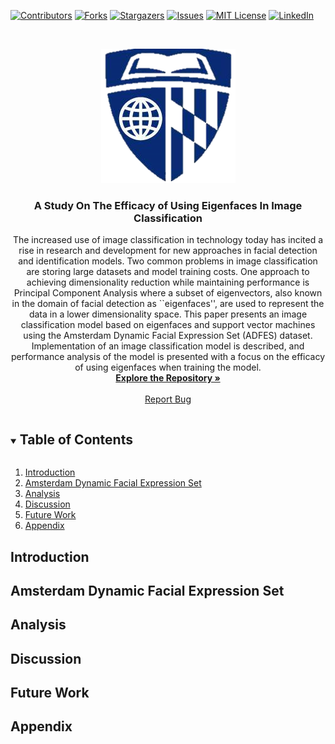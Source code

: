 <!--
*** REFERENCE: https://github.com/othneildrew/Best-README-Template
***
*** To avoid retyping too much info. Do a search and replace for the following:
*** Eigenfaces-In-Image-Classification, class_name, class_code, repo_name, email, project_description, linkedin_url
-->


[![Contributors][contributors-shield]][contributors-url]
[![Forks][forks-shield]][forks-url]
[![Stargazers][stars-shield]][stars-url]
[![Issues][issues-shield]][issues-url]
[![MIT License][license-shield]][license-url]
[![LinkedIn][linkedin-shield]][linkedin-url]



<!-- PROJECT LOGO -->
<br />
<p align="center">
  <a href="https://github.com/Eigenfaces-In-Image-Classification/repo_name">
    <img src="Figures/JHU_LOGO.png" alt="Logo">
  </a>

  <h3 align="center">A Study On The Efficacy of Using Eigenfaces In Image Classification</h3>

  <p align="center">
    The increased use of image classification in technology today has incited a rise in research and development for new approaches in facial detection and identification models. 
    Two common problems in image classification are storing large datasets and model training costs.
    One approach to achieving dimensionality reduction while maintaining performance is Principal Component Analysis where a subset of eigenvectors, also known in the domain of facial detection as ``eigenfaces'', are used to represent the data in a lower dimensionality space.
    This paper presents an image classification model based on eigenfaces and support vector machines using the Amsterdam Dynamic Facial Expression Set (ADFES) dataset. 
    Implementation of an image classification model is described, and performance analysis of the model is presented with a focus on the efficacy of using eigenfaces when training the model.
    <br />
    <a href="https://github.com/Eigenfaces-In-Image-Classification/repo_name"><strong>Explore the Repository »</strong></a>
    <br />
    <br />
    <a href="https://github.com/Eigenfaces-In-Image-Classification/repo_name/issues">Report Bug</a>
  </p>
</p>



<!-- TABLE OF CONTENTS -->
<details open="open">
  <summary><h2 style="display: inline-block">Table of Contents</h2></summary>
  <ol>
    <li><a href="#introduction">Introduction</a></li>
    <li><a href="#amsterdam-dynamic-facial-expression-set">Amsterdam Dynamic Facial Expression Set</a></li>
    <li><a href="#analysis">Analysis</a></li>
    <li><a href="#discussion">Discussion</a></li>
    <li><a href="#future-work">Future Work</a></li>
    <li><a href="#appendix">Appendix</a></li>
  </ol>
</details>

## Introduction

## Amsterdam Dynamic Facial Expression Set

## Analysis

## Discussion

## Future Work

## Appendix

<!-- MARKDOWN LINKS & IMAGES -->
<!-- https://www.markdownguide.org/basic-syntax/#reference-style-links -->
[contributors-shield]: https://img.shields.io/github/contributors/Eigenfaces-In-Image-Classification/repo_name.svg?style=for-the-badge
[contributors-url]: https://github.com/Eigenfaces-In-Image-Classification/repo_name/graphs/contributors
[forks-shield]: https://img.shields.io/github/forks/Eigenfaces-In-Image-Classification/repo_name.svg?style=for-the-badge
[forks-url]: https://github.com/Eigenfaces-In-Image-Classification/repo_name/network/members
[stars-shield]: https://img.shields.io/github/stars/Eigenfaces-In-Image-Classification/repo_name.svg?style=for-the-badge
[stars-url]: https://github.com/Eigenfaces-In-Image-Classification/repo_name/stargazers
[issues-shield]: https://img.shields.io/github/issues/Eigenfaces-In-Image-Classification/repo_name.svg?style=for-the-badge
[issues-url]: https://github.com/Eigenfaces-In-Image-Classification/repo_name/issues
[license-shield]: https://img.shields.io/github/license/Eigenfaces-In-Image-Classification/repo_name.svg?style=for-the-badge
[license-url]: https://github.com/Eigenfaces-In-Image-Classification/repo_name/blob/master/LICENSE.txt
[linkedin-shield]: https://img.shields.io/badge/-LinkedIn-black.svg?style=for-the-badge&logo=linkedin&colorB=555
[linkedin-url]: linkedin_url
